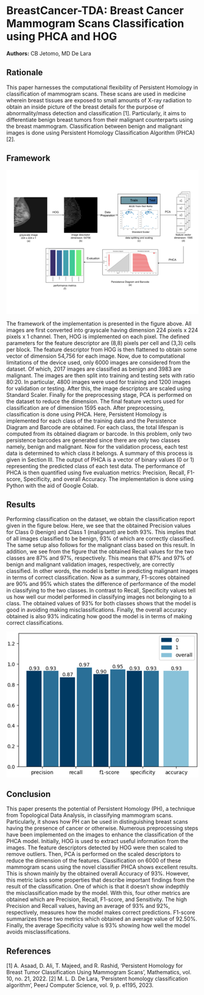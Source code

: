 # BreastCancer-TDA: Breast Cancer Mammogram Scans Classification using PHCA and HOG

**Authors:** CB Jetomo, MD De Lara

## Rationale
This paper harnesses the computational flexibility of Persistent Homology in classification of mammogram scans. These scans are used in medicine wherein breast tissues are exposed to small amounts of X-ray radiation to obtain an inside picture of the breast details for the purpose of abnormality/mass detection and classification [1]. Particularly, it aims to differentiate benign breast tumors from their malignant counterparts using the breast mammogram. Classification between benign and malignant images is done using Persistent Homology Classification Algorithm (PHCA) [2].

## Framework
![image](framework.png)

The framework of the implementation is presented in the figure above. All images are first converted into grayscale having dimension 224 pixels x 224 pixels x 1 channel. Then, HOG is implemented on each pixel. The defined parameters for the feature descriptor are (8,8) pixels per cell and (3,3) cells per block. The feature descriptor from HOG is then flattened to obtain some vector of dimension 54,756 for each image. Now, due to computational limitations of the device used, only 6000 images are considered from the dataset. Of which, 2017 images are classified as benign and 3983 are malignant. The images are then split into training and testing sets with ratio 80:20. In particular, 4800 images were used for training and 1200 images for validation or testing. After this, the image descriptors are scaled using Standard Scaler. Finally for the preprocessing stage, PCA is performed on the dataset to reduce the dimension. The final feature vectors used for classification are of dimension 1595 each. 
After preprocessing, classification is done using PHCA. Here, Persistent Homology is implemented for each class of the training data and the Persistence Diagram and Barcode are obtained. For each class, the total lifespan is computed from its obtained diagram or barcode. In this problem, only two persistence barcodes are generated since there are only two classes namely, benign and malignant. Now for the validation process, each test data is determined to which class it belongs. A summary of this process is given in Section III. The output of PHCA is a vector of binary values (0 or 1) representing the predicted class of each test data. 
The performance of PHCA is then quantified using five evaluation metrics: Precision, Recall, F1-score, Specificity, and overall Accuracy. The implementation is done using Python with the aid of Google Colab.

## Results
Performing classification on the dataset, we obtain the classification report given in the figure below. Here, we see that the obtained Precision values for Class 0 (benign) and Class 1 (malignant) are both 93%. This implies that of all images classified to be benign,  93% of which are correctly classified. The same setup also follows for the malignant class based on this result. In addition, we see from the figure that the obtained Recall values for the two classes are 87% and 97%, respectively. This means that 87% and 97% of benign and malignant validation images, respectively, are correctly classified. In other words, the model is better in predicting malignant images in terms of correct classification. Now as a summary, F1-scores obtained are 90% and 95% which states the difference of performance of the model in classifying to the two classes. In contrast to Recall, Specificity values tell us how well our model performed in classifying images not belonging to a class. The obtained values of 93% for both classes shows that the model is good in avoiding making misclassifications. Finally, the overall accuracy obtained is also 93% indicating how good the model is in terms of making correct classifications.

![image](result.png)

## Conclusion
This paper presents the potential of Persistent Homology (PH), a technique from Topological Data Analysis, in classifying mammogram scans. Particularly, it shows how PH can be used in distinguishing breast scans having the presence of cancer or otherwise. Numerous preprocessing steps have been implemented on the images to enhance the classification of the PHCA model. Initially, HOG is used to extract useful information from the images. The feature descriptors detected by HOG were then scaled to remove outliers. Then, PCA is performed on the scaled descriptors to reduce the dimension of the features. Classification on 6000 of these mammogram scans using the novel classifier PHCA shows excellent results. This is shown mainly by the obtained overall Accuracy of 93%. However, this metric lacks some properties that describe important findings from the result of the classification. One of which is that it doesn’t show indepthly the misclassification made by the model. With this, four other metrics are obtained which are Precision, Recall, F1-score, and Sensitivity. The high Precision and Recall values, having an average of 93% and 92%, respectively, measures how the model makes correct predictions. F1-score summarizes these two metrics which obtained an average value of 92.50%. Finally, the average Specificity value is 93% showing how well the model avoids misclassifications.

## References
[1]	A. Asaad, D. Ali, T. Majeed, and R. Rashid, ‘Persistent Homology for Breast Tumor Classification Using Mammogram Scans’, Mathematics, vol. 10, no. 21, 2022.
[2]	M. L. D. De Lara, ‘Persistent homology classification algorithm’, PeerJ Computer Science, vol. 9, p. e1195, 2023.



